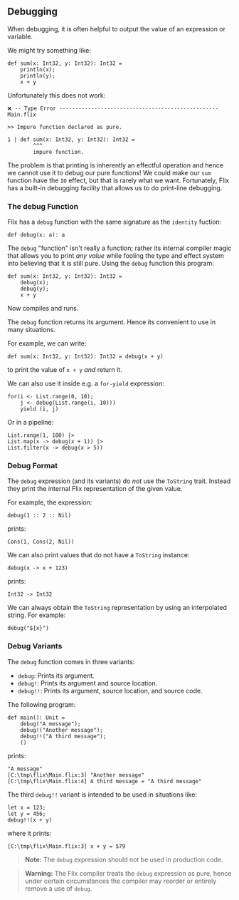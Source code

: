## Debugging

When debugging, it is often helpful to output the value of an expression or
variable. 

We might try something like:

```flix
def sum(x: Int32, y: Int32): Int32 = 
    println(x);
    println(y);
    x + y
```

Unfortunately this does not work: 

```
❌ -- Type Error -------------------------------------------------- Main.flix

>> Impure function declared as pure.

1 | def sum(x: Int32, y: Int32): Int32 = 
        ^^^
        impure function.
```

The problem is that printing is inherently an effectful operation and hence we
cannot use it to debug our pure functions! We could make our `sum` function have
the `IO` effect, but that is rarely what we want. Fortunately, Flix has a
built-in debugging facility that allows us to do print-line debugging.

### The debug Function

Flix has a `debug` function with the same signature as the `identity` fuction:

```flix
def debug(x: a): a
```

The `debug` "function" isn't really a function; rather its internal compiler
magic that allows you to print _any value_ while fooling the type and effect
system into believing that it is still pure. Using the `debug` function this
program: 

```flix
def sum(x: Int32, y: Int32): Int32 = 
    debug(x);
    debug(y);
    x + y
```

Now compiles and runs. 

The `debug` function returns its argument. Hence its convenient to use in many
situations.

For example, we can write:

```flix
def sum(x: Int32, y: Int32): Int32 = debug(x + y)
```

to print the value of `x + y` _and_ return it. 

We can also use it inside e.g. a `for-yield` expression:

```flix
for(i <- List.range(0, 10);
    j <- debug(List.range(i, 10)))
    yield (i, j)
```

Or in a pipeline:

```flix
List.range(1, 100) |>
List.map(x -> debug(x + 1)) |>
List.filter(x -> debug(x > 5))
```

### Debug Format

The `debug` expression (and its variants) do _not_ use the `ToString` trait.
Instead they print the internal Flix representation of the given value. 

For example, the expression:

```flix
debug(1 :: 2 :: Nil)
```

prints:

```flix
Cons(1, Cons(2, Nil))
```

We can also print values that do not have a `ToString` instance: 

```flix
debug(x -> x + 123)
```

prints:

```
Int32 -> Int32
```

We can always obtain the `ToString` representation by using an interpolated
string. For example:

```flix
debug("${x}")
```

### Debug Variants

The `debug` function comes in three variants:

- `debug`: Prints its argument.
- `debug!`: Prints its argument and source location.
- `debug!!`: Prints its argument, source location, and source code.

The following program:

```flix
def main(): Unit = 
    debug("A message");
    debug!("Another message");
    debug!!("A third message");
    ()
```

prints:

```
"A message"
[C:\tmp\flix\Main.flix:3] "Another message"
[C:\tmp\flix\Main.flix:4] A third message = "A third message"
```

The third `debug!!` variant is intended to be used in situations like:

```flix
let x = 123;
let y = 456;
debug!!(x + y)
```

where it prints:

```
[C:\tmp\flix\Main.flix:3] x + y = 579
```

> **Note:** The `debug` expression should not be used in production code. 

> **Warning:** The Flix compiler treats the `debug` expression as pure, hence
> under certain circumstances the compiler may reorder or entirely remove a use
> of `debug`.

